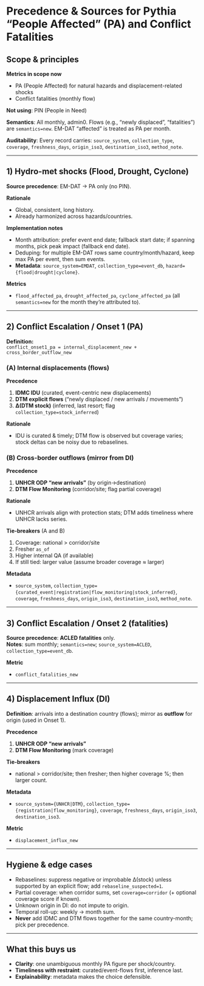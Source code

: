 # Precedence & Sources for Pythia “People Affected” (PA) and Conflict Fatalities

## Scope & principles
**Metrics in scope now**
- PA (People Affected) for natural hazards and displacement-related shocks
- Conflict fatalities (monthly flow)

**Not using**: PIN (People in Need)

**Semantics**: All monthly, admin0. Flows (e.g., “newly displaced”, “fatalities”) are `semantics=new`. EM-DAT “affected” is treated as PA per month.

**Auditability**: Every record carries: `source_system`, `collection_type`, `coverage`, `freshness_days`, `origin_iso3`, `destination_iso3`, `method_note`.

---

## 1) Hydro-met shocks (Flood, Drought, Cyclone)
**Source precedence**: EM-DAT → PA only (no PIN).

**Rationale**
- Global, consistent, long history.
- Already harmonized across hazards/countries.

**Implementation notes**
- Month attribution: prefer event end date; fallback start date; if spanning months, pick peak impact (fallback end date).
- Deduping: for multiple EM-DAT rows same country/month/hazard, keep max PA per event, then sum events.
- **Metadata**: `source_system=EMDAT`, `collection_type=event_db`, `hazard={flood|drought|cyclone}`.

**Metrics**
- `flood_affected_pa`, `drought_affected_pa`, `cyclone_affected_pa` (all `semantics=new` for the month they’re attributed to).

---

## 2) Conflict Escalation / Onset 1 (PA)
**Definition:**  
`conflict_onset1_pa = internal_displacement_new + cross_border_outflow_new`

### (A) Internal displacements (flows)
**Precedence**
1. **IDMC IDU** (curated, event-centric new displacements)
2. **DTM explicit flows** (“newly displaced / new arrivals / movements”)
3. **Δ(DTM stock)** (inferred, last resort; flag `collection_type=stock_inferred`)

**Rationale**
- IDU is curated & timely; DTM flow is observed but coverage varies; stock deltas can be noisy due to rebaselines.

### (B) Cross-border outflows (mirror from DI)
**Precedence**
1. **UNHCR ODP “new arrivals”** (by origin→destination)
2. **DTM Flow Monitoring** (corridor/site; flag partial coverage)

**Rationale**
- UNHCR arrivals align with protection stats; DTM adds timeliness where UNHCR lacks series.

**Tie-breakers** (A and B)
1. Coverage: national > corridor/site
2. Fresher `as_of`
3. Higher internal QA (if available)
4. If still tied: larger value (assume broader coverage ≈ larger)

**Metadata**
- `source_system`, `collection_type={curated_event|registration|flow_monitoring|stock_inferred}`, `coverage`, `freshness_days`, `origin_iso3`, `destination_iso3`, `method_note`.

---

## 3) Conflict Escalation / Onset 2 (fatalities)
**Source precedence**: **ACLED fatalities** only.  
**Notes**: sum monthly; `semantics=new`; `source_system=ACLED`, `collection_type=event_db`.

**Metric**
- `conflict_fatalities_new`

---

## 4) Displacement Influx (DI)
**Definition**: arrivals into a destination country (flows); mirror as **outflow** for origin (used in Onset 1).

**Precedence**
1. **UNHCR ODP “new arrivals”**
2. **DTM Flow Monitoring** (mark coverage)

**Tie-breakers**
- national > corridor/site; then fresher; then higher coverage %; then larger count.

**Metadata**
- `source_system={UNHCR|DTM}`, `collection_type={registration|flow_monitoring}`, `coverage`, `freshness_days`, `origin_iso3`, `destination_iso3`.

**Metric**
- `displacement_influx_new`

---

## Hygiene & edge cases
- Rebaselines: suppress negative or improbable Δ(stock) unless supported by an explicit flow; add `rebaseline_suspected=1`.
- Partial coverage: when corridor sums, set `coverage=corridor` (+ optional coverage score if known).
- Unknown origin in DI: do not impute to origin.
- Temporal roll-up: weekly → month sum.
- **Never** add IDMC and DTM flows together for the same country-month; pick per precedence.

---

## What this buys us
- **Clarity**: one unambiguous monthly PA figure per shock/country.
- **Timeliness with restraint**: curated/event-flows first, inference last.
- **Explainability**: metadata makes the choice defensible.
